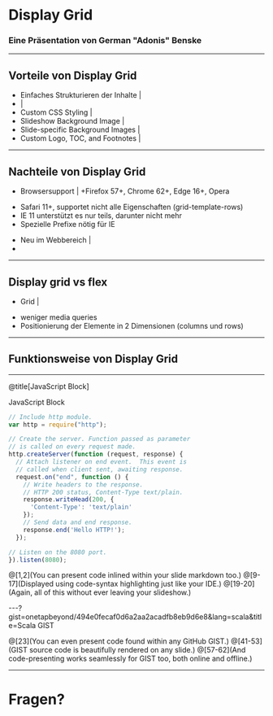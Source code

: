 # Display Grid

### Eine Präsentation von German "Adonis" Benske

---


## Vorteile von Display Grid

- Einfaches Strukturieren der Inhalte |
-  |
- Custom CSS Styling |
- Slideshow Background Image |
- Slide-specific Background Images |
- Custom Logo, TOC, and Footnotes |

---

## Nachteile von Display Grid

- Browsersupport |
 +Firefox 57+, Chrome 62+, Edge 16+, Opera
 + Safari 11+, supportet nicht alle Eigenschaften (grid-template-rows)
 + IE 11 unterstützt es nur teils, darunter nicht mehr
 + Spezielle Prefixe nötig für IE

- Neu im Webbereich |
- 

---

## Display grid vs flex

- Grid |
 + weniger media queries
 + Positionierung der Elemente in 2 Dimensionen (columns und rows)


---

## Funktionsweise von Display Grid

---

@title[JavaScript Block]

<p><span class="slide-title">JavaScript Block</span></p>

```javascript
// Include http module.
var http = require("http");

// Create the server. Function passed as parameter
// is called on every request made.
http.createServer(function (request, response) {
  // Attach listener on end event.  This event is
  // called when client sent, awaiting response.
  request.on("end", function () {
    // Write headers to the response.
    // HTTP 200 status, Content-Type text/plain.
    response.writeHead(200, {
      'Content-Type': 'text/plain'
    });
    // Send data and end response.
    response.end('Hello HTTP!');
  });

// Listen on the 8080 port.
}).listen(8080);
```

@[1,2](You can present code inlined within your slide markdown too.)
@[9-17](Displayed using code-syntax highlighting just like your IDE.)
@[19-20](Again, all of this without ever leaving your slideshow.)

---?gist=onetapbeyond/494e0fecaf0d6a2aa2acadfb8eb9d6e8&lang=scala&title=Scala GIST

@[23](You can even present code found within any GitHub GIST.)
@[41-53](GIST source code is beautifully rendered on any slide.)
@[57-62](And code-presenting works seamlessly for GIST too, both online and offline.)

---

# Fragen?


